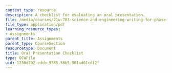 ```yaml
---
content_type: resource
description: A checklist for evaluating an oral presentation.
file: /media/courses/21w-783-science-and-engineering-writing-for-phase-ii-fall-2002/1230d792edcb936536b5501ad61cdf2f_oral_check.pdf
file_type: application/pdf
learning_resource_types:
- Assignments
parent_title: Assignments
parent_type: CourseSection
resourcetype: Document
title: Oral Presentation Checklist
type: OCWFile
uid: 1230d792-edcb-9365-36b5-501ad61cdf2f
---
```

